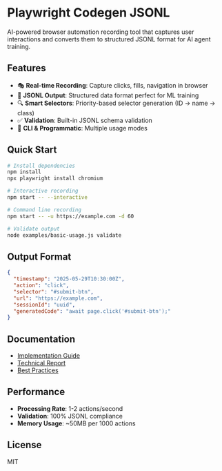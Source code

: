 # Playwright Codegen JSONL

AI-powered browser automation recording tool that captures user interactions and converts them to structured JSONL format for AI agent training.

## Features

- 🎭 **Real-time Recording**: Capture clicks, fills, navigation in browser
- 📄 **JSONL Output**: Structured data format perfect for ML training
- 🔍 **Smart Selectors**: Priority-based selector generation (ID → name → class)
- ✅ **Validation**: Built-in JSONL schema validation
- 🚀 **CLI & Programmatic**: Multiple usage modes

## Quick Start

```bash
# Install dependencies
npm install
npx playwright install chromium

# Interactive recording
npm start -- --interactive

# Command line recording
npm start -- -u https://example.com -d 60

# Validate output
node examples/basic-usage.js validate
```

## Output Format

```json
{
  "timestamp": "2025-05-29T10:30:00Z",
  "action": "click",
  "selector": "#submit-btn",
  "url": "https://example.com",
  "sessionId": "uuid",
  "generatedCode": "await page.click('#submit-btn');"
}
```

## Documentation

- [Implementation Guide](docs/implementation-guide.md)
- [Technical Report](docs/technical-report.md)
- [Best Practices](docs/best-practices.md)

## Performance

- **Processing Rate**: 1-2 actions/second
- **Validation**: 100% JSONL compliance
- **Memory Usage**: ~50MB per 1000 actions

## License

MIT